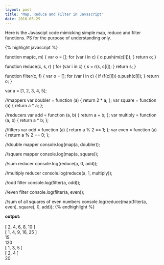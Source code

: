 ```yaml
---
layout: post
title: "Map, Reduce and Filter in Javascript"
date: 2016-05-29
---
```


<p>Here is the Javascipt code mimicking simple map, reduce and filter functions. PS for the purpose of understanding only.</p>

{% highlight javascript %}

function map(c, m) {
    var o = [];
    for (var i in c) {
        o.push(m(c[i]));
    }
    return o;
}

function reduce(c, s, r) {
    for (var i in c) {
        s = r(s, c[i]);
    }
    return s;
}

function filter(c, f) {
    var o = [];
    for (var i in c) {
        if (f(c[i]))
            o.push(c[i]);
    }
    return o;
}

var a = [1, 2, 3, 4, 5];

//mappers
var doubler = function (a) { return 2 * a; };
var square = function (a) { return a * a; };

//reducers
var add = function (a, b) { return a + b; };
var multiply = function (a, b) { return a * b; };

//filters
var odd = function (a) { return a % 2 == 1; };
var even = function (a) { return a % 2 == 0; };

//double mapper
console.log(map(a, doubler));

//square mapper
console.log(map(a, square));

//sum reducer
console.log(reduce(a, 0, add));

//multiply reducer
console.log(reduce(a, 1, multiply));

//odd filter
console.log(filter(a, odd));

//even filter
console.log(filter(a, even));

//sum of all squares of even numbers
console.log(reduce(map(filter(a, even), square), 0, add));
{% endhighlight %}

<p>
<b>output:</b>
<br>
<br>
[ 2, 4, 6, 8, 10 ]
<br>
[ 1, 4, 9, 16, 25 ]
<br>
15
<br>
120
<br>
[ 1, 3, 5 ]
<br>
[ 2, 4 ]
<br>
20
</p>